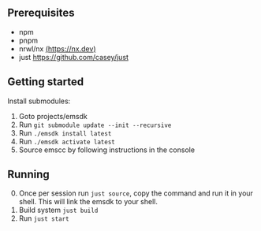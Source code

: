 ## Prerequisites

- npm
- pnpm
- nrwl/nx [(https://nx.dev)](https://nx.dev)
- just https://github.com/casey/just

## Getting started

Install submodules:

1. Goto projects/emsdk
2. Run `git submodule update --init --recursive`
3. Run `./emsdk install latest`
4. Run `./emsdk activate latest`
5. Source emscc by following instructions in the console

## Running

0. Once per session run `just source`, copy the command and run it in your shell. This will link the emsdk to your shell.
1. Build system `just build`
2. Run `just start`
